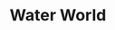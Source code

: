 ---
title: "Water World"

description: "Explorations of water and travel."
# 1. To ensure Netlify triggers a build on our exampleSite instance, we need to change a file in the exampleSite directory.
theme_version: '2.8.2'
cascade:
  featured_image: '/images/ocean_sunset2.jpg'
---